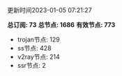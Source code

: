 更新时间2023-01-05 07:21:27

**总订阅: 73**
**总节点: 1686**
**有效节点: 773**
- trojan节点: 129
- ss节点: 428
- v2ray节点: 214
- ssr节点: 2
